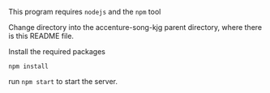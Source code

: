 

This program requires ```nodejs``` and the ```npm``` tool 

Change directory into the accenture-song-kjg parent directory, where there is this README file.

Install the required packages

```
npm install
```

run ```npm start``` to start the server.
